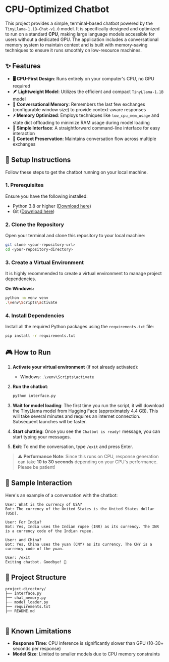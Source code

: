 # CPU-Optimized Chatbot

This project provides a simple, terminal-based chatbot powered by the `TinyLlama-1.1B-Chat-v1.0` model. It is specifically designed and optimized to run on a standard **CPU**, making large language models accessible for users without a dedicated GPU. The application includes a conversational memory system to maintain context and is built with memory-saving techniques to ensure it runs smoothly on low-resource machines.

## ✨ Features

* **🖥️ CPU-First Design**: Runs entirely on your computer's CPU, no GPU required
* **🪶 Lightweight Model**: Utilizes the efficient and compact `TinyLlama-1.1B` model
* **🧠 Conversational Memory**: Remembers the last few exchanges (configurable window size) to provide context-aware responses
* **⚡ Memory Optimized**: Employs techniques like `low_cpu_mem_usage` and state dict offloading to minimize RAM usage during model loading
* **🎯 Simple Interface**: A straightforward command-line interface for easy interaction
* **🔄 Context Preservation**: Maintains conversation flow across multiple exchanges

## 🚀 Setup Instructions

Follow these steps to get the chatbot running on your local machine.

### 1. Prerequisites

Ensure you have the following installed:
- Python 3.8 or higher ([Download here](https://www.python.org/downloads/))
- Git ([Download here](https://git-scm.com/downloads))

### 2. Clone the Repository

Open your terminal and clone this repository to your local machine:

```bash
git clone <your-repository-url>
cd <your-repository-directory>
```

### 3. Create a Virtual Environment

It is highly recommended to create a virtual environment to manage project dependencies.

**On Windows:**
```bash
python -m venv venv
.\venv\Scripts\activate
```

### 4. Install Dependencies

Install all the required Python packages using the `requirements.txt` file:

```bash
pip install -r requirements.txt
```

## 🎮 How to Run

1. **Activate your virtual environment** (if not already activated):
   - Windows: `.\venv\Scripts\activate`

2. **Run the chatbot**:
   ```bash
   python interface.py
   ```

3. **Wait for model loading**: The first time you run the script, it will download the TinyLlama model from Hugging Face (approximately 4.4 GB). This will take several minutes and requires an internet connection. Subsequent launches will be faster.

4. **Start chatting**: Once you see the `Chatbot is ready!` message, you can start typing your messages.

5. **Exit**: To end the conversation, type `/exit` and press Enter.

> ⚠️ **Performance Note**: Since this runs on CPU, response generation can take **10 to 30 seconds** depending on your CPU's performance. Please be patient!

## 💬 Sample Interaction

Here's an example of a conversation with the chatbot:

```
User: What is the currency of USA?          
Bot: The currency of the United States is the United States dollar (USD).

User: For India?
Bot: Yes, India uses the Indian rupee (INR) as its currency. The INR is a currency code of the Indian rupee.

User: and China?
Bot: Yes, China uses the yuan (CNY) as its currency. The CNY is a currency code of the yuan.

User: /exit
Exiting chatbot. Goodbye! 👋
```

## 📁 Project Structure

```
project-directory/
├── interface.py
├── chat_memory.py
├── model_loader.py        
├── requirements.txt      
├── README.md            
             
```

## 🚧 Known Limitations

- **Response Time**: CPU inference is significantly slower than GPU (10-30+ seconds per response)
- **Model Size**: Limited to smaller models due to CPU memory constraints
